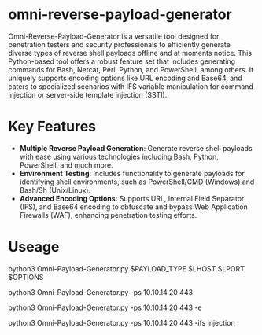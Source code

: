 # omni-reverse-payload-generator
Omni-Reverse-Payload-Generator is a versatile tool designed for penetration testers and security professionals to efficiently generate diverse types of reverse shell payloads offline and at moments notice. This Python-based tool offers a robust feature set that includes generating commands for Bash, Netcat, Perl, Python, and PowerShell, among others. It uniquely supports encoding options like URL encoding and Base64, and caters to specialized scenarios with IFS variable manipulation for command injection or server-side template injection (SSTI).

# Key Features
- **Multiple Reverse Payload Generation**: Generate reverse shell payloads with ease using various technologies including Bash, Python, PowerShell, and much more.
- **Environment Testing**: Includes functionality to generate payloads for identifying shell environments, such as PowerShell/CMD (Windows) and Bash/Sh (Unix/Linux).
- **Advanced Encoding Options**: Supports URL, Internal Field Separator (IFS), and Base64 encoding to obfuscate and bypass Web Application Firewalls (WAF), enhancing penetration testing efforts.

# Useage
python3 Omni-Payload-Generator.py $PAYLOAD_TYPE $LHOST $LPORT $OPTIONS

python3 Omni-Payload-Generator.py -ps 10.10.14.20 443

python3 Omni-Payload-Generator.py -ps 10.10.14.20 443 -e

python3 Omni-Payload-Generator.py -ps 10.10.14.20 443 -ifs injection



